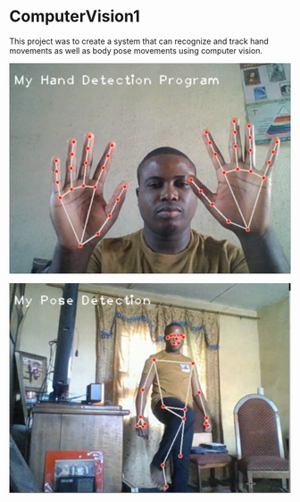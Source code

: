 # ComputerVision1
This project was to create a system that can recognize and track hand movements as well as body pose movements using computer vision.

![image](https://github.com/uzilon/ComputerVision1/blob/main/Hand%20Detection.PNG) 

![image](https://github.com/uzilon/ComputerVision1/blob/main/Pose%20Detection.PNG)


